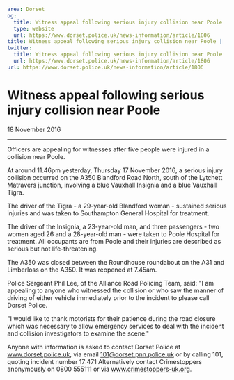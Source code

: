 ```yaml
area: Dorset
og:
  title: Witness appeal following serious injury collision near Poole
  type: website
  url: https://www.dorset.police.uk/news-information/article/1806
title: Witness appeal following serious injury collision near Poole |
twitter:
  title: Witness appeal following serious injury collision near Poole
  url: https://www.dorset.police.uk/news-information/article/1806
url: https://www.dorset.police.uk/news-information/article/1806
```

# Witness appeal following serious injury collision near Poole

18 November 2016

* * *

Officers are appealing for witnesses after five people were injured in a collision near Poole.

At around 11.46pm yesterday, Thursday 17 November 2016, a serious injury collision occurred on the A350 Blandford Road North, south of the Lytchett Matravers junction, involving a blue Vauxhall Insignia and a blue Vauxhall Tigra.

The driver of the Tigra - a 29-year-old Blandford woman - sustained serious injuries and was taken to Southampton General Hospital for treatment.

The driver of the Insignia, a 23-year-old man, and three passengers - two women aged 26 and a 28-year-old man - were taken to Poole Hospital for treatment. All occupants are from Poole and their injuries are described as serious but not life-threatening.

The A350 was closed between the Roundhouse roundabout on the A31 and Limberloss on the A350. It was reopened at 7.45am.

Police Sergeant Phil Lee, of the Alliance Road Policing Team, said: "I am appealing to anyone who witnessed the collision or who saw the manner of driving of either vehicle immediately prior to the incident to please call Dorset Police.

"I would like to thank motorists for their patience during the road closure which was necessary to allow emergency services to deal with the incident and collision investigators to examine the scene."

Anyone with information is asked to contact Dorset Police at www.dorset.police.uk, via email 101@dorset.pnn.police.uk or by calling 101, quoting incident number 17:471 Alternatively contact Crimestoppers anonymously on 0800 555111 or via www.crimestoppers-uk.org.
